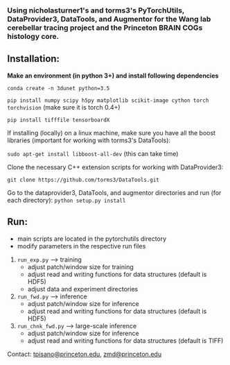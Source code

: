 ### Using nicholasturner1's and torms3's PyTorchUtils, DataProvider3, DataTools, and Augmentor for the Wang lab cerebellar tracing project and the Princeton BRAIN COGs histology core.

## Installation:

**Make an environment (in python 3+) and install following dependencies**

`conda create -n 3dunet python=3.5`

`pip install numpy scipy h5py matplotlib scikit-image cython torch torchvision` (make sure it is torch 0.4+)

`pip install tifffile tensorboardX`

If installing (locally) on a linux machine, make sure you have all the boost libraries (important for working with torms3's DataTools):

`sudo apt-get install libboost-all-dev` (this can take time)

Clone the necessary C++ extension scripts for working with DataProvider3:

`git clone https://github.com/torms3/DataTools.git`

Go to the dataprovider3, DataTools, and augmentor directories and run (for each directory):
`python setup.py install`

## Run:
- main scripts are located in the pytorchutils directory
- modify parameters in the respective run files
1. `run_exp.py` --> training
    - adjust patch/window size for training
    - adjust read and writing functions for data structures (default is HDF5)
    - adjust data and experiment directories
2. `run_fwd.py` --> inference
    - adjust patch/window size for inference
    - adjust read and writing functions for data structures (default is HDF5)
3. `run_chnk_fwd.py` --> large-scale inference
    - adjust patch/window size for inference
    - adjust read and writing functions for data structures (default is TIFF)
  
Contact: tpisano@princeton.edu, zmd@princeton.edu
